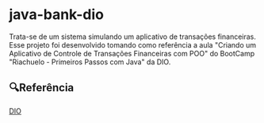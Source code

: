 # java-bank-dio
Trata-se de um sistema simulando um aplicativo de transações financeiras. Esse projeto foi desenvolvido tomando como referência a aula "Criando um Aplicativo de Controle de Transações Financeiras com POO" do BootCamp "Riachuelo - Primeiros Passos com Java"
da DIO. 

##  🔍Referência
[DIO](https://web.dio.me/track/riachuelo-primeiros-passos-com-java)
